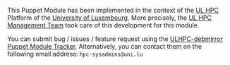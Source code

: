 This Puppet Module has been implemented in the context of the [UL HPC](http://hpc.uni.lu) Platform of the [University of Luxembourg](http://www.uni.lu).
More precisely, the [UL HPC Management Team](https://hpc.uni.lu/about/team.html#system-administrators) took care of this development for this module.

You can submit bug / issues / feature request using the [ULHPC-debmirror Puppet Module Tracker](https://github.com/ULHPC/puppet-debmirror/issues). 
Alternatively, you can contact them on the following email address: `hpc-sysadmins@uni.lu`





